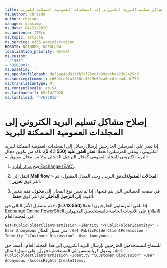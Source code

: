 ```yaml
---
title: إصلاح مشاكل تسليم البريد الكتروني إلى المجلدات العمومية الممكنة للبريد
ms.author: chrisda
author: chrisda
manager: dansimp
ms.date: 04/21/2020
ms.audience: ITPro
ms.topic: article
ms.service: o365-administration
ROBOTS: NOINDEX, NOFOLLOW
localization_priority: Normal
ms.custom:
- "1956"
- "3500007"
ms.assetid: ''
ms.openlocfilehash: da35ae4bd911fb75f23cc1c99aacbaa2392425dd
ms.sourcegitcommit: c6692ce0fa1358ec3529e59ca0ecdfdea4cdc759
ms.translationtype: MT
ms.contentlocale: ar-SA
ms.lasthandoff: 09/14/2020
ms.locfileid: "47677915"
---
```

# <a name="fix-email-delivery-issues-to-mail-enabled-public-folders"></a>إصلاح مشاكل تسليم البريد الكتروني إلى المجلدات العمومية الممكنة للبريد

إذا تعذر علي المرسلين الخارجيين إرسال رسائل إلى المجلدات العمومية الممكنة للبريد الكتروني ، وتلقي المرسلين الخطا: **تعذر العثور عليه (550 5.4.1)**، تاكد من تكوين مجال البريد الكتروني للمجلد العمومي كمجال الترحيل الداخلي بدلا من مجال موثوق به:

1. فتح [مركز أداره Exchange (EAC)](https://docs.microsoft.com/Exchange/exchange-admin-center).

2. انتقل إلى **Mail flow** \> **المجالات المقبولة**لتدفق البريد ، وحدد المجال المقبول ، ثم انقر فوق **تحرير**.

3. في صفحه الخصائص التي يتم فتحها ، إذا تم تعيين نوع المجال إلى **مخول**، فقم بتغيير القيمة إلى **الترحيل الداخلي** ثم انقر فوق **حفظ**.

إذا تلقي المرسلون الخارجيون الخطا **(550 5.7.13)**، فقم بتشغيل الأمر التالي في [Exchange Online PowerShell](https://docs.microsoft.com/powershell/exchange/exchange-online/connect-to-exchange-online-powershell/connect-to-exchange-online-powershell) للاطلاع علي الأذونات الخاصة بالمستخدمين المجهولين في المجلد العام:

`Get-PublicFolderClientPermission -Identity "<PublicFolderIdentity>" -User Anonymous` علي سبيل المثال ، `Get-PublicFolderClientPermission -Identity "\Customer Discussion" -User Anonymous` .

للسماح للمستخدمين الخارجيين بإرسال البريد الكتروني إلى هذا المجلد العام ، أضف حق وصول كرياتيتيمس إلى المستخدم مجهول. علي سبيل المثال ، `Add-PublicFolderClientPermission -Identity "\Customer Discussion" -User Anonymous -AccessRights CreateItems` .
